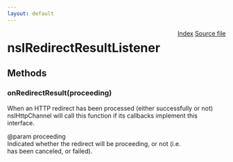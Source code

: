 ```yaml
---
layout: default
---
```

<div class='links' style='float:right'><a href="../index.html">Index</a>
<a href="http://dxr.mozilla.org/mozilla-central/source/netwerk/base/public/nsIRedirectResultListener.idl">Source file</a>
</div>

# nsIRedirectResultListener #

## Methods ##

### onRedirectResult(proceeding) ###
  
 When an HTTP redirect has been processed (either successfully or not)  
 nsIHttpChannel will call this function if its callbacks implement this  
 interface.  
  
 @param proceeding  
        Indicated whether the redirect will be proceeding, or not (i.e.  
        has been canceled, or failed).  
  
